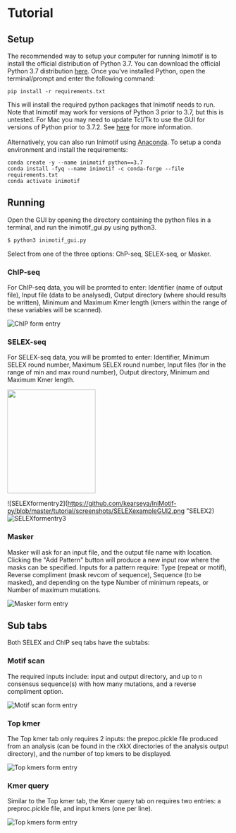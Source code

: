 # Tutorial

## Setup
The recommended way to setup your computer for running Inimotif is to install the official distribution of Python 3.7. You can download the official Python 3.7 distribution [here](https://www.python.org/downloads/release/python-375). Once you've installed Python, open the terminal/prompt and enter the following command:
```
pip install -r requirements.txt
```
This will install the required python packages that Inimotif needs to run. Note that Inimotif may work for versions of Python 3 prior to 3.7, but this is untested. For Mac you may need to update Tcl/Tk to use the GUI for versions of Python prior to 3.7.2. See [here](https://www.python.org/download/mac/tcltk/) for more information.
<br/>
<br/>
Alternatively, you can also run Inimotif using [Anaconda](https://www.anaconda.com/distribution/). To setup a conda environment and install the requirements:
```
conda create -y --name inimotif python==3.7
conda install -fyq --name inimotif -c conda-forge --file requirements.txt
conda activate inimotif
```

## Running
Open the GUI by opening the directory containing the python files in a terminal, and run the inimotif_gui.py using python3.
```bash
$ python3 inimotif_gui.py
```
Select from one of the three options: ChP-seq, SELEX-seq, or Masker.

### ChIP-seq
For ChIP-seq data, you will be promted to enter: Identifier (name of output file), Input file (data to be analysed), Output directory (where should results be written), Minimum and Maximum Kmer length (kmers within the range of these variables will be scanned).

![ChIP form entry](https://github.com/kearseya/IniMotif-py/blob/master/tutorial/screenshots/ChIPexampleGUI.png "ChIP")

### SELEX-seq
For SELEX-seq data, you will be promted to enter: Identifier, Minimum SELEX round number, Maximum SELEX round number, Input files (for in the range of min and max round number), Output directory, Minimum and Maximum Kmer length.

<img src="https://github.com/kearseya/IniMotif-py/blob/master/tutorial/screenshots/SELEXexampleGUI1.png" width="200" height="235">

![SELEXformentry2](https://github.com/kearseya/IniMotif-py/blob/master/tutorial/screenshots/SELEXexampleGUI2.png "SELEX2)
![SELEXformentry3](https://github.com/kearseya/IniMotif-py/blob/master/tutorial/screenshots/SELEXexampleGUI3.png "SELEX3")

### Masker
Masker will ask for an input file, and the output file name with location. Clicking the "Add Pattern" button will produce a new input row where the masks can be specified. Inputs for a pattern require: Type (repeat or motif), Reverse compliment (mask revcom of sequence), Sequence (to be masked), and depending on the type Number of minimum repeats, or Number of maximum mutations.

![Masker form entry](https://github.com/kearseya/IniMotif-py/blob/master/tutorial/screenshots/MaskerexampleGUI.png "Masker")


## Sub tabs

Both SELEX and ChIP seq tabs have the subtabs:

### Motif scan

The required inputs include: input and output directory, and up to n consensus sequence(s) with how many mutations, and a reverse compliment option.

![Motif scan form entry](https://github.com/kearseya/IniMotif-py/blob/master/tutorial/screenshots/MotifScanexampleGUI.png "Motif scan")

### Top kmer

The Top kmer tab only requires 2 inputs: the prepoc.pickle file produced from an analysis (can be found in the rXkX directories of the analysis output directory), and the number of top kmers to be displayed.

![Top kmers form entry](https://github.com/kearseya/IniMotif-py/blob/master/tutorial/screenshots/TopKmerexampleGUI.png "Top kmers")

### Kmer query

Similar to the Top kmer tab, the Kmer query tab on requires two entries: a preproc.pickle file, and input kmers (one per line).

![Top kmers form entry](https://github.com/kearseya/IniMotif-py/blob/master/tutorial/screenshots/KmerQueryexampleGUI.png "Kmer query")

